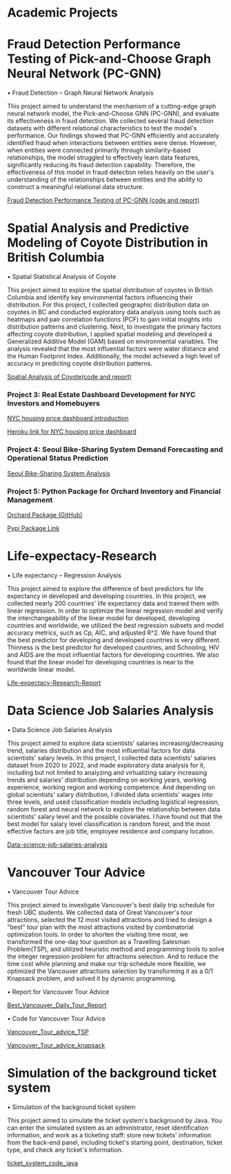 # Academic Projects 

# Fraud Detection Performance Testing of Pick-and-Choose Graph Neural Network (PC-GNN)
•	Fraud Detection – Graph Neural Network Analysis

This project aimed to understand the mechanism of a cutting-edge graph neural network model, the Pick-and-Choose GNN (PC-GNN), and evaluate its effectiveness in fraud detection. We collected several fraud detection datasets with different relational characteristics to test the model's performance. Our findings showed that PC-GNN efficiently and accurately identified fraud when interactions between entities were dense. However, when entities were connected primarily through similarity-based relationships, the model struggled to effectively learn data features, significantly reducing its fraud detection capability. Therefore, the effectiveness of this model in fraud detection relies heavily on the user's understanding of the relationships between entities and the ability to construct a meaningful relational data structure.

[Fraud Detection Performance Testing of PC-GNN (code and report)](https://github.com/YahanCong/data586_pcgnn.git)

# Spatial Analysis and Predictive Modeling of Coyote Distribution in British Columbia     
•	Spatial Statistical Analysis of Coyote

This project aimed to explore the spatial distribution of coyotes in British Columbia and identify key environmental factors influencing their distribution. For this project, I collected geographic distribution data on coyotes in BC and conducted exploratory data analysis using tools such as heatmaps and pair correlation functions (PCF) to gain initial insights into distribution patterns and clustering. Next, to investigate the primary factors affecting coyote distribution, I applied spatial modeling and developed a Generalized Additive Model (GAM) based on environmental variables. The analysis revealed that the most influential factors were water distance and the Human Footprint Index. Additionally, the model achieved a high level of accuracy in predicting coyote distribution patterns.

[Spatial Analysis of Coyote(code and report)](https://github.com/YahanCong/data589project.git)

### Project 3: Real Estate Dashboard Development for NYC Investors and Homebuyers
[NYC housing price dashboard introduction](https://github.com/erinkhc/NYC-housing-price)

[Heroku link for NYC housing price dashboard](https://nyc-b429e9209531.herokuapp.com/)

### Project 4: Seoul Bike-Sharing System Demand Forecasting and Operational Status Prediction
[Seoul Bike-Sharing System Analysis](https://github.com/Isawsomethingb4/Seoul-Bike-Sharing-Demand-Analysis.git)

### Project 5: Python Package for Orchard Inventory and Financial Management
[Orchard Package (GitHub)](https://github.com/YahanCong/data533_project3.git)

[Pypi Package Link](https://pypi.org/project/orchardmanagementCL/)

# Life-expectacy-Research

•	Life expectancy – Regression Analysis


This project aimed to explore the difference of best predictors for life expectancy in developed and developing countries. In this project, we collected nearly 200 countries' life expectancy data and trained them with linear regression. In order to optimize the linear regression model and verify the interchangeability of the linear model for developed, developing countries and worldwide, we utilized the best regression subsets and model accuracy metrics, such as Cp, AIC, and adjusted R^2. We have found that the best predictor for developing and developed countries is very different. Thinness is the best predictor for developed countries, and Schooling, HIV and AIDS are the most influential factors for developing countries. We also found that the linear model for developing countries is near to the worldwide linear model.

[Life-expectacy-Research-Report](https://github.com/YahanCong/Life-expectacy-Research/blob/7fc8dc2b411a7fbdbfff55b4fe4b644ab127cd2d/Final%20report,%20STAT306.pdf)


# Data Science Job Salaries Analysis

•	Data Science Job Salaries Analysis

This project aimed to explore data scientists' salaries increasing/decreasing trend, salaries distribution and the most influential factors for data scientists' salary levels. In this project, I collected data scientists' salaries dataset from 2020 to 2022, and made exploratory data analysis for it, including but not limited to analyzing and virtualizing salary increasing trends and salaries' distribution depending on working years, working experience, working region and working competence. And depending on global scientists' salary distribution, I divided data scientists' wages into three levels, and used classification models including logistical regression, random forest and neural network to explore the relationship between data scientists' salary level and the possible covariates. I have found out that the best model for salary level classification is random forest, and the most effective factors are job title, employee residence and company location. 

[Data-science-job-salaries-analysis](https://github.com/YahanCong/Life-expectacy-Research/blob/0bb9592f6a93f4be3205fe0cd986c022ce639b2a/econ%20323%20final%20project.ipynb)


#	Vancouver Tour Advice

•	Vancouver Tour Advice

This project aimed to investigate Vancouver's best daily trip schedule for fresh UBC students. We collected data of Great Vancouver's tour attractions, selected the 12 most visited attractions and tried to design a "best" tour plan with the most attractions visited by combinatorial optimization tools. In order to shorten the visiting time most, we transformed the one-day tour question as a Travelling Salesman Problem(TSP), and utilized heuristic method and programming tools to solve the integer regression problem for attractions selection. And to reduce the time cost while planning and make our trip schedule more flexible, we optimized the Vancouver attractions selection by transforming it as a 0/1 Knapsack problem, and solved it by dynamic programming.

•	Report for Vancouver Tour Advice

[Best_Vancouver_Daily_Tour_Report](https://github.com/YahanCong/Research_experience/blob/5d648bf061e739b3e98b08db75dfaf5e1155ecba/Best_Vancouver_Daily_Tour.pdf)

•	Code for Vancouver Tour Advice

[Vancouver_Tour_advice_TSP](https://github.com/YahanCong/Research_experience/blob/a4a1431e4eae5503903475fb8a8eaa58c89d3718/Best_vancouver_tour_TSP.ipynb)

[Vancouver_Tour_advice_knapsack](https://github.com/YahanCong/Research_experience/blob/bd4d4f3ccea5c548939840662bb0373ac65f1140/Best_vancouver_tour_knapsack.ipynb)

# Simulation of the background ticket system

•	Simulation of the background ticket system

This project aimed to simulate the ticket system's background by Java. You can enter the simulated system as an administrator, reset identification information, and work as a ticketing staff: store new tickets' information from the back-end panel, including ticket's starting point, destination, ticket type, and check any ticket's information. 

[ticket_system_code_java](https://github.com/YahanCong/Simulation-of-the-background-ticket-system.git)
